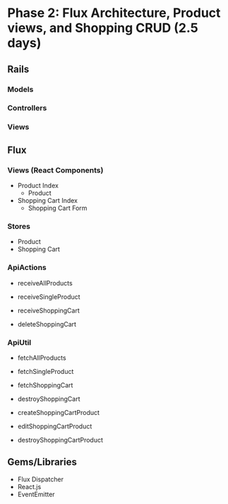 # Phase 2: Flux Architecture, Product views, and Shopping CRUD (2.5 days)

## Rails
### Models

### Controllers

### Views

## Flux
### Views (React Components)
* Product Index
  - Product
* Shopping Cart Index
  - Shopping Cart Form

### Stores
* Product
* Shopping Cart

### ApiActions
* receiveAllProducts
* receiveSingleProduct

* receiveShoppingCart
* deleteShoppingCart

### ApiUtil
* fetchAllProducts
* fetchSingleProduct

* fetchShoppingCart
* destroyShoppingCart

* createShoppingCartProduct
* editShoppingCartProduct
* destroyShoppingCartProduct

## Gems/Libraries
* Flux Dispatcher
* React.js
* EventEmitter
